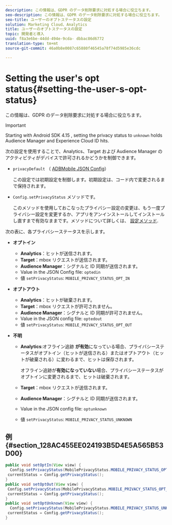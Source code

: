```yaml
---
description: この情報は、GDPR のデータ削除要求に対処する場合に役立ちます。
seo-description: この情報は、GDPR のデータ削除要求に対処する場合に役立ちます。
seo-title: ユーザーのオプトステータスの設定
solution: Marketing Cloud、Analytics
title: ユーザーのオプトステータスの設定
topic: 開発者と導入
uuid: f8a3e6be-44dd-494e-9cda- dbbac86d6772
translation-type: tm+mt
source-git-commit: 46a0b8e0087c65880f46545a78f74d5985e36cdc

---
```



# Setting the user's opt status{#setting-the-user-s-opt-status}

この情報は、GDPR のデータ削除要求に対処する場合に役立ちます。

>[!IMPORTANT]
>
>Starting with Android SDK 4.15 , setting the privacy status to `unknown` holds Audience Manager and Experience Cloud ID hits.

次の設定を使用することで、Analytics、Target および Audience Manager のアクティビティがデバイスで許可されるかどうかを制御できます。

* `privacyDefault` （ [ADBMobile JSON Config](/help/android/configuration/json-config/json-config.md)）

   この設定では初期設定を制御します。初期設定は、コード内で変更されるまで保持されます。

* `Config.setPrivacyStatus` メソッドです。

   このメソッドを使用しておこなったプライバシー設定の変更は、もう一度プライバシー設定を変更するか、アプリをアンインストールしてインストールし直すまで有効なままです。メソッドについて詳しくは、 [設定メソッド](/help/android/configuration/methods.md).

次の表に、各プライバシーステータスを示します。

* **オプトイン**

   * **Analytics**：ヒットが送信されます。
   * **Target**：mbox リクエストが送信されます。
   * **Audience Manager**：シグナルと ID 同期が送信されます。
   * Value in the JSON Config file: `optedin`
   * 値 `setPrivacyStatus`: `MOBILE_PRIVACY_STATUS_OPT_IN`

* **オプトアウト**

   * **Analytics**：ヒットが破棄されます。
   * **Target**：mbox リクエストが許可されません。
   * **Audience Manager**：シグナルと ID 同期が許可されません。
   * Value in the JSON config file: `optedout`
   * 値 `setPrivacyStatus`: `MOBILE_PRIVACY_STATUS_OPT_OUT`

* **不明**

   * **Analytics**:オフライン追跡 **が有効**&#x200B;になっている場合、プライバシーステータスがオプトイン（ヒットが送信される）またはオプトアウト（ヒットが破棄される）に変わるまで、ヒットは保存されます。

      オフライン追跡が<b>有効になっていない</b>場合、プライバシーステータスがオプトインに変更されるまで、ヒットは破棄されます。
   * **Target**：mbox リクエストが送信されます。
   * **Audience Manager**：シグナルと ID 同期が送信されます。
   * Value in the JSON config file: `optunknown`
   * 値 `setPrivacyStatus`: `MOBILE_PRIVACY_STATUS_UNKNOWN`

## 例 {#section_128AC455EE024193B5D4E5A565B53D00}

```java
public void setOptIn(View view) { 
  Config.setPrivacyStatus(MobilePrivacyStatus.MOBILE_PRIVACY_STATUS_OPT_IN); 
 currentStatus = Config.getPrivacyStatus(); 
} 
public void setOptOut(View view) { 
 Config.setPrivacyStatus(MobilePrivacyStatus.MOBILE_PRIVACY_STATUS_OPT_OUT); 
 currentStatus = Config.getPrivacyStatus(); 
} 
public void setOptUnknown(View view) { 
  Config.setPrivacyStatus(MobilePrivacyStatus.MOBILE_PRIVACY_STATUS_UNKNOWN); 
 currentStatus = Config.getPrivacyStatus(); 
}
```

